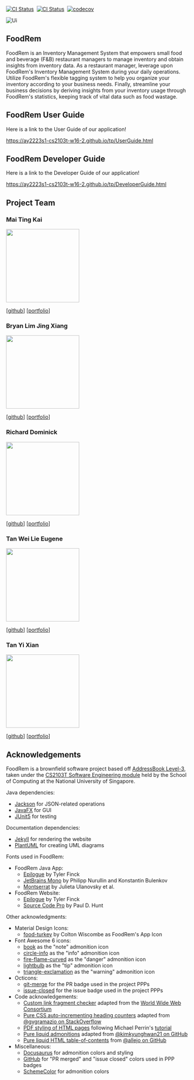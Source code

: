 [![CI Status](https://github.com/AY2223S1-CS2103T-W16-2/tp/workflows/Java%20CI/badge.svg)](https://github.com/AY2223S1-CS2103T-W16-2/tp/actions)
&nbsp;[![CI Status](https://github.com/AY2223S1-CS2103T-W16-2/tp/workflows/Build/badge.svg)](https://github.com/AY2223S1-CS2103T-W16-2/tp/actions)
&nbsp;[![codecov](https://codecov.io/gh/AY2223S1-CS2103T-W16-2/tp/branch/master/graph/badge.svg)](https://codecov.io/gh/AY2223S1-CS2103T-W16-2/tp)

![Ui](docs/images/Ui.png)

## FoodRem

<!-- TODO: Check that this matches {{ site.data.foodrem.about.summary }} -->

FoodRem is an Inventory Management System that empowers small food and beverage (F&B) restaurant managers to manage inventory and obtain insights from inventory data. As a restaurant manager, leverage upon FoodRem's Inventory Management System during your daily operations. Utilize FoodRem's flexible tagging system to help you organize your inventory according to your business needs. Finally, streamline your business decisions by deriving insights from your inventory usage through FoodRem's statistics, keeping track of vital data such as food wastage.

## FoodRem User Guide

Here is a link to the User Guide of our application!

https://ay2223s1-cs2103t-w16-2.github.io/tp/UserGuide.html

## FoodRem Developer Guide

Here is a link to the Developer Guide of our application!

https://ay2223s1-cs2103t-w16-2.github.io/tp/DeveloperGuide.html

## Project Team

### Mai Ting Kai

<img src="docs/images/ferusel.png" width="200px">

[[github](https://github.com/ferusel)]
[[portfolio](team/ferusel)]

### Bryan Lim Jing Xiang

<img src="docs/images/bryanljx.png" width="200px">

[[github](https://github.com/bryanljx)]
[[portfolio](team/bryanljx)]

### Richard Dominick

<img src="docs/images/richdom2185.png" width="200px">

[[github](https://github.com/RichDom2185)]
[[portfolio](team/richdom2185)]

### Tan Wei Lie Eugene

<img src="docs/images/eugenetanwl3881.png" width="200px">

[[github](https://github.com/eugenetanwl3881)]
[[portfolio](team/eugenetanwl3881)]

### Tan Yi Xian

<img src="docs/images/yixiann.png" width="200px">

[[github](https://github.com/yixiann)]
[[portfolio](team/yixiann)]

## Acknowledgements

<!-- TODO: Check that this matches {{ site.data.foodrem.acknowledgements }} -->

FoodRem is a brownfield software project based off [AddressBook Level-3](https://se-education.org/addressbook-level3/), taken under the [CS2103T Software Engineering module](https://nus-cs2103-ay2223s1.github.io/website/index.html) held by the School of Computing at the National University of Singapore.

Java dependencies:

- [Jackson](https://github.com/FasterXML/jackson) for JSON-related operations
- [JavaFX](https://openjfx.io/) for GUI
- [JUnit5](https://github.com/junit-team/junit5) for testing

Documentation dependencies:

- [Jekyll](https://jekyllrb.com/) for rendering the website
- [PlantUML](https://plantuml.com/) for creating UML diagrams

Fonts used in FoodRem:

- FoodRem Java App:
  - [Epilogue](https://fonts.google.com/specimen/Epilogue) by Tyler Finck
  - [JetBrains Mono](https://fonts.google.com/specimen/JetBrains+Mono) by Philipp Nurullin and Konstantin Bulenkov
  - [Montserrat](https://fonts.google.com/specimen/Montserrat) by Julieta Ulanovsky et al.
- FoodRem Website:
  - [Epilogue](https://fonts.google.com/specimen/Epilogue) by Tyler Finck
  - [Source Code Pro](https://fonts.google.com/specimen/Source+Code+Pro) by Paul D. Hunt

Other acknowledgments:

- Material Design Icons:
  - [food-turkey](https://materialdesignicons.com/icon/food-turkey) by Colton Wiscombe as FoodRem's App Icon
- Font Awesome 6 icons:
  - [book](https://fontawesome.com/icons/book) as the "note" admonition icon
  - [circle-info](https://fontawesome.com/icons/circle-info) as the "info" admonition icon
  - [fire-flame-curved](https://fontawesome.com/icons/fire-flame-curved) as the "danger" admonition icon
  - [lightbulb](https://fontawesome.com/icons/lightbulb) as the "tip" admonition icon
  - [triangle-exclamation](https://fontawesome.com/icons/triangle-exclamation) as the "warning" admonition icon
- Octicons:
  - [git-merge](https://primer.style/octicons/git-merge-16) for the PR badge used in the project PPPs
  - [issue-closed](https://primer.style/octicons/issue-closed-16) for the issue badge used in the project PPPs
- Code acknowledgements:
  - [Custom link fragment checker](https://github.com/AY2223S1-CS2103T-W16-2/tp/blob/master/cli-test/linkchecker/check-links.js) adapted from the [World Wide Web Consortium](https://github.com/w3c/node-linkchecker)
  - [Pure CSS auto-incrementing heading counters](https://github.com/AY2223S1-CS2103T-W16-2/tp/blob/master/docs/_sass/toc.scss) adapted from [@gvgramazio on StackOverflow](https://stackoverflow.com/a/51007932/9311854)
  - [PDF styling of HTML pages](https://github.com/AY2223S1-CS2103T-W16-2/tp/blob/master/docs/_sass/pdf.scss) following Michael Perrin's [tutorial](https://www.michaelperrin.fr/blog/2019/11/printing-the-web-part-2-html-and-css-for-printing-books)
  - [Pure liquid admonitions](https://github.com/AY2223S1-CS2103T-W16-2/tp/blob/master/docs/_sass/admonitions.scss) adapted from [@kimkyunghwan21 on GitHub](https://github.com/kimkyunghwan21/kimkyunghwan21.github.io/blob/master/_layouts/plugins/extension.liquid)
  - [Pure liquid HTML table-of-contents](https://github.com/AY2223S1-CS2103T-W16-2/tp/blob/master/docs/_includes/toc.html) from [@allejo on GitHub](https://github.com/allejo/jekyll-toc)
- Miscellaneous:
  - [Docusaurus](https://docusaurus.io/docs/markdown-features/admonitions) for admonition colors and styling
  - [GitHub](https://github.com) for "PR merged" and "issue closed" colors used in PPP badges
  - [SchemeColor](https://www.schemecolor.com/pastel-rainbow.php) for admonition colors

